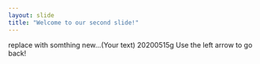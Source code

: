 ```yaml
---
layout: slide
title: "Welcome to our second slide!"
---
```

replace with somthing new...(Your text)
20200515g Use the left arrow to go back!

